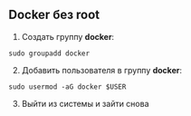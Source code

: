 ## Docker без root
1. Создать группу **docker**:
~~~
sudo groupadd docker
~~~
2. Добавить пользователя в группу **docker**:
~~~
sudo usermod -aG docker $USER
~~~
3. Выйти из системы и зайти снова
